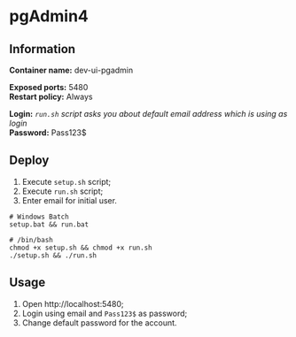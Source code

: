 # pgAdmin4

## Information

**Container name:** dev-ui-pgadmin

**Exposed ports:** 5480 </br>
**Restart policy:** Always

**Login:** *`run.sh` script asks you about default email address which is using as login* </br>
**Password:** Pass123$

## Deploy

1. Execute `setup.sh` script;
2. Execute `run.sh` script;
3. Enter email for initial user.

```plain
# Windows Batch
setup.bat && run.bat

# /bin/bash
chmod +x setup.sh && chmod +x run.sh
./setup.sh && ./run.sh
```

## Usage

1. Open http://localhost:5480;
2. Login using email and `Pass123$` as password;
3. Change default password for the account.
